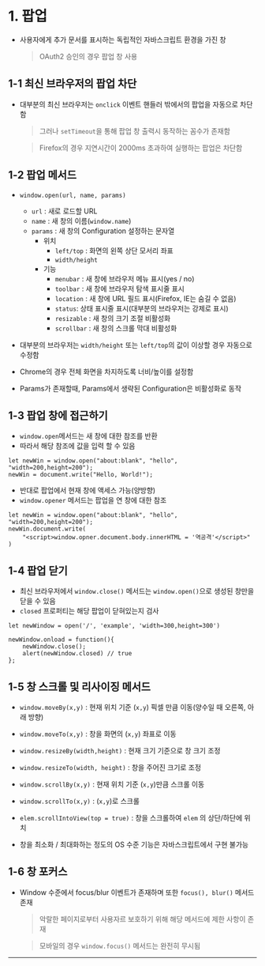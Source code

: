 # 1. 팝업

- 사용자에게 추가 문서를 표시하는 독립적인 자바스크립트 환경을 가진 창
  > OAuth2 승인의 경우 팝업 창 사용

## 1-1 최신 브라우저의 팝업 차단

- 대부분의 최신 브라우저는 `onclick` 이벤트 핸들러 밖에서의 팝업을 자동으로 차단함

  > 그러나 `setTimeout`을 통해 팝업 창 출력시 동작하는 꼼수가 존재함

  > Firefox의 경우 지연시간이 2000ms 초과하여 실행하는 팝업은 차단함

## 1-2 팝업 메서드

- `window.open(url, name, params)`

  - `url` : 새로 로드할 URL
  - `name` : 새 창의 이름(`window.name`)
  - `params` : 새 창의 Configuration 설정하는 문자열
    - 위치
      - `left/top` : 화면의 왼쪽 상단 모서리 좌표
      - `width/height`
    - 기능
      - `menubar` : 새 창에 브라우저 메뉴 표시(yes / no)
      - `toolbar` : 새 창에 브라우저 탐색 표시줄 표시
      - `location` : 새 창에 URL 필드 표시(Firefox, IE는 숨길 수 없음)
      - `status`: 상태 표시줄 표시(대부분의 브라우저는 강제로 표시)
      - `resizable` : 새 창의 크기 조절 비활성화
      - `scrollbar` : 새 창의 스크롤 막대 비활성화

- 대부분의 브라우저는 `width/height` 또는 `left/top`의 값이 이상할 경우 자동으로 수정함
- Chrome의 경우 전체 화면을 차지하도록 너비/높이를 설정함
- Params가 존재할때, Params에서 생략된 Configuration은 비활성화로 동작

## 1-3 팝업 창에 접근하기

- `window.open`메서드는 새 창에 대한 참조를 반환
- 따라서 해당 참조에 값을 입력 할 수 있음

```
let newWin = window.open("about:blank", "hello", "width=200,height=200");
newWin = document.write("Hello, World!");
```

- 반대로 팝업에서 현재 창에 액세스 가능(양방향)
- `window.opener` 메서드는 팝업을 연 창에 대한 참조

```
let newWin = window.open("about:blank", "hello", "width=200,height=200");
newWin.document.write(
	"<script>window.opner.document.body.innerHTML = '역공격'</script>"
)
```

## 1-4 팝업 닫기

- 최신 브라우저에서 `window.close()` 메서드는 `window.open()`으로 생성된 창만을 닫을 수 있음
- `closed` 프로퍼티는 해당 팝업이 닫혀있는지 검사

```
let newWindow = open('/', 'example', 'width=300,height=300')

newWindow.onload = function(){
	newWindow.close();
	alert(newWindow.closed) // true
};
```

## 1-5 창 스크롤 및 리사이징 메서드

- `window.moveBy(x,y)` : 현재 위치 기준 (`x,y`) 픽셀 만큼 이동(양수일 때 오른쪽, 아래 방향)
- `window.moveTo(x,y)` : 창을 화면의 (`x,y`) 좌표로 이동

- `window.resizeBy(width,height)` : 현재 크기 기준으로 창 크기 조정
- `window.resizeTo(width, height)` : 창을 주어진 크기로 조정

- `window.scrollBy(x,y)` : 현재 위치 기준 (`x,y`)만큼 스크롤 이동
- `window.scrollTo(x,y)` : (`x,y`)로 스크롤

- `elem.scrollIntoView(top = true)` : 창을 스크롤하여 `elem` 의 상단/하단에 위치

- 창을 최소화 / 최대화하는 정도의 OS 수준 기능은 자바스크립트에서 구현 불가능

## 1-6 창 포커스

- Window 수준에서 focus/blur 이벤트가 존재하며 또한 `focus(), blur()` 메서드 존재

  > 악랄한 페이지로부터 사용자르 보호하기 위해 해당 메서드에 제한 사항이 존재

  > 모바일의 경우 `window.focus()` 메서드는 완전히 무시됨

---
